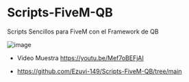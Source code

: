 # Scripts-FiveM-QB
Scripts Sencillos para FiveM con el Framework de QB

![image](https://i.gyazo.com/e6365943f6f2a61797d915b3e406c90e.jpg)

- Video Muestra
https://youtu.be/Mef7oBEFjAI


- https://github.com/Ezuvi-149/Scripts-FiveM-QB/tree/main
